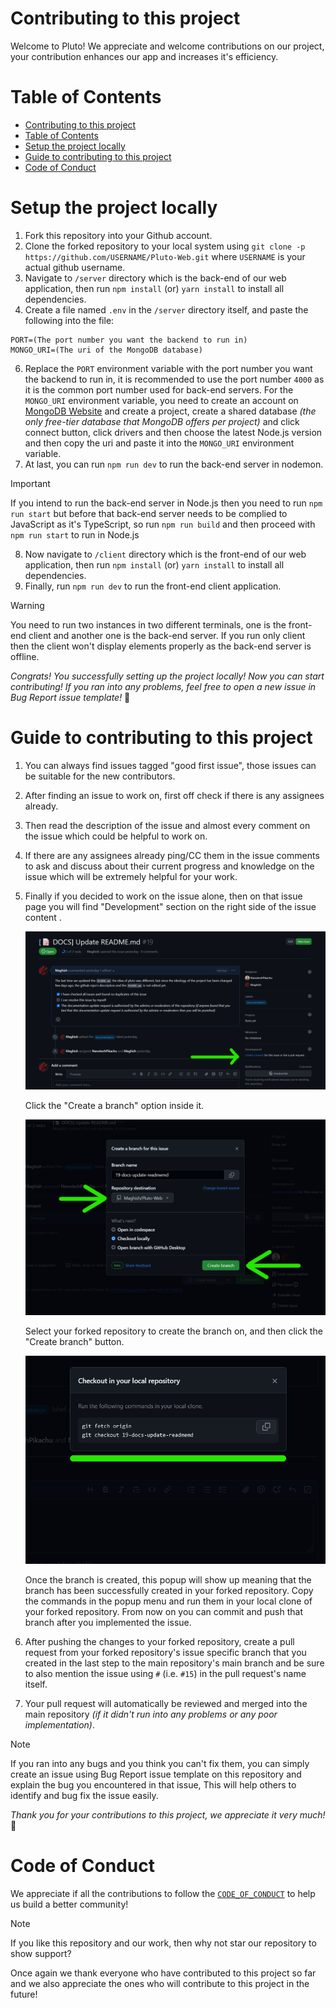 # Contributing to this project

Welcome to Pluto! We appreciate and welcome contributions on our project, your contribution enhances our app and increases it's efficiency.

# Table of Contents

- [Contributing to this project](#contributing-to-this-project)
- [Table of Contents](#table-of-contents)
- [Setup the project locally](#setup-the-project-locally)
- [Guide to contributing to this project](#guide-to-contributing-to-this-project)
- [Code of Conduct](#code-of-conduct)

# Setup the project locally

1. Fork this repository into your Github account.
2. Clone the forked repository to your local system using `git clone -p https://github.com/USERNAME/Pluto-Web.git` where `USERNAME` is your actual github username.
3. Navigate to `/server` directory which is the back-end of our web application, then run `npm install` (or) `yarn install` to install all dependencies.
4. Create a file named `.env` in the `/server` directory itself, and paste the following into the file:

```
PORT=(The port number you want the backend to run in)
MONGO_URI=(The uri of the MongoDB database)
```

6. Replace the `PORT` environment variable with the port number you want the backend to run in, it is recommended to use the port number `4000` as it is the common port number used for back-end servers. For the `MONGO_URI` environment variable, you need to create an account on [MongoDB Website](https://www.mongodb.com/) and create a project, create a shared database _(the only free-tier database that MongoDB offers per project)_ and click connect button, click drivers and then choose the latest Node.js version and then copy the uri and paste it into the `MONGO_URI` environment variable.
7. At last, you can run `npm run dev` to run the back-end server in nodemon.
> [!IMPORTANT]
> If you intend to run the back-end server in Node.js then you need to run `npm run start` but before that back-end server needs to be complied to JavaScript as it's TypeScript, so run `npm run build` and then proceed with `npm run start` to run in Node.js 
8. Now navigate to `/client` directory which is the front-end of our web application, then run `npm install` (or) `yarn install` to install all dependencies.
9.  Finally, run `npm run dev` to run the front-end client application.

> [!WARNING]
> You need to run two instances in two different terminals, one is the front-end client and another one is the back-end server. If you run only client then the client won't display elements properly as the back-end server is offline.

_Congrats! You successfully setting up the project locally! Now you can start contributing! If you ran into any problems, feel free to open a new issue in Bug Report issue template!_ 🥳

# Guide to contributing to this project

1. You can always find issues tagged "good first issue", those issues can be suitable for the new contributors.

2. After finding an issue to work on, first off check if there is any assignees already.

3. Then read the description of the issue and almost every comment on the issue which could be helpful to work on.

4. If there are any assignees already ping/CC them in the issue comments to ask and discuss about their current progress and knowledge on the issue which will be extremely helpful for your work.

5. Finally if you decided to work on the issue alone, then on that issue page you will find "Development" section on the right side of the issue content .

    ![GithubIssueBranch](./imgs_for_docs/GithubIssueBranch.png)

    Click the "Create a branch" option inside it.

    ![CreateBranch](./imgs_for_docs/CreateBranch.png)

    Select your forked repository to create the branch on, and then click the "Create branch" button.

    ![BranchCreated](./imgs_for_docs/BranchCreated.png)

    Once the branch is created, this popup will show up meaning that the branch has been successfully created in your forked repository. Copy the commands in the popup menu and run them in your local clone of your forked repository. From now on you can commit and push that branch after you implemented the issue.

6. After pushing the changes to your forked repository, create a pull request from your forked repository's issue specific branch that you created in the last step to the main repository's main branch and be sure to also mention the issue using `#` (i.e. `#15`) in the pull request's name itself.
7. Your pull request will automatically be reviewed and merged into the main repository _(if it didn't run into any problems or any poor implementation)_.

> [!NOTE]
> If you ran into any bugs and you think you can't fix them, you can simply create an issue using Bug Report issue template on this repository and explain the bug you encountered in that issue, This will help others to identify and bug fix the issue easily. 
 
_Thank you for your contributions to this project, we appreciate it very much!_ 🥳

# Code of Conduct

We appreciate if all the contributions to follow the [`CODE_OF_CONDUCT`](./CODE_OF_CONDUCT.md) to help us build a better community!

> [!NOTE]
> If you like this repository and our work, then why not star our repository to show support?

Once again we thank everyone who have contributed to this project so far and we also appreciate the ones who will contribute to this project in the future!
